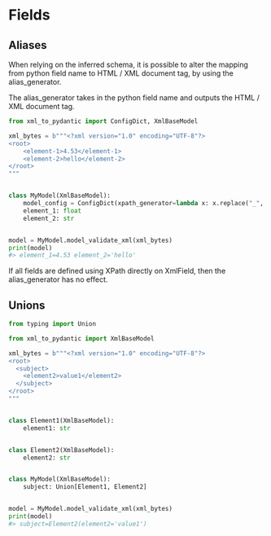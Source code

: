 # Fields

## Aliases

When relying on the inferred schema, it is possible to
alter the mapping from python field name to HTML / XML document
tag, by using the alias_generator.

The alias_generator takes in the python field name and outputs
the HTML / XML document tag.

```py
from xml_to_pydantic import ConfigDict, XmlBaseModel

xml_bytes = b"""<?xml version="1.0" encoding="UTF-8"?>
<root>
    <element-1>4.53</element-1>
    <element-2>hello</element-2>
</root>
"""


class MyModel(XmlBaseModel):
    model_config = ConfigDict(xpath_generator=lambda x: x.replace("_", "-"))
    element_1: float
    element_2: str


model = MyModel.model_validate_xml(xml_bytes)
print(model)
#> element_1=4.53 element_2='hello'
```

If all fields are defined using XPath directly on XmlField, then
the alias_generator has no effect.

## Unions

```py
from typing import Union

from xml_to_pydantic import XmlBaseModel

xml_bytes = b"""<?xml version="1.0" encoding="UTF-8"?>
<root>
  <subject>
    <element2>value1</element2>
  </subject>
</root>
"""


class Element1(XmlBaseModel):
    element1: str


class Element2(XmlBaseModel):
    element2: str


class MyModel(XmlBaseModel):
    subject: Union[Element1, Element2]


model = MyModel.model_validate_xml(xml_bytes)
print(model)
#> subject=Element2(element2='value1')
```